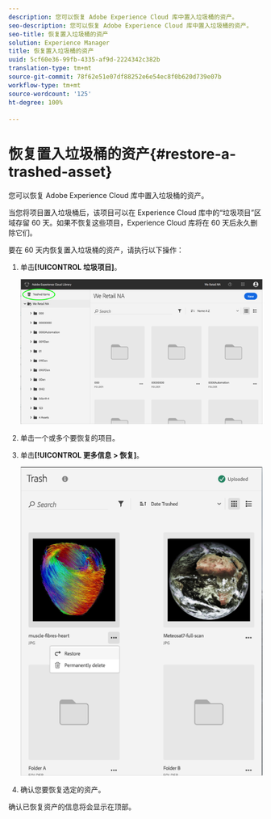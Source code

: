 ```yaml
---
description: 您可以恢复 Adobe Experience Cloud 库中置入垃圾桶的资产。
seo-description: 您可以恢复 Adobe Experience Cloud 库中置入垃圾桶的资产。
seo-title: 恢复置入垃圾桶的资产
solution: Experience Manager
title: 恢复置入垃圾桶的资产
uuid: 5cf60e36-99fb-4335-af9d-2224342c382b
translation-type: tm+mt
source-git-commit: 78f62e51e07df88252e6e54ec8f0b620d739e07b
workflow-type: tm+mt
source-wordcount: '125'
ht-degree: 100%

---
```



# 恢复置入垃圾桶的资产{#restore-a-trashed-asset}

您可以恢复 Adobe Experience Cloud 库中置入垃圾桶的资产。

当您将项目置入垃圾桶后，该项目可以在 Experience Cloud 库中的“垃圾项目”区域存留 60 天。如果不恢复这些项目，Experience Cloud 库将在 60 天后永久删除它们。

要在 60 天内恢复置入垃圾桶的资产，请执行以下操作：

1. 单击&#x200B;**[!UICONTROL 垃圾项目]**。

   ![](assets/library_general_trashed_items.png)

1. 单击一个或多个要恢复的项目。
1. 单击&#x200B;**[!UICONTROL 更多信息 > 恢复]**。

   ![](assets/library_restore_perm_delete.png)

1. 确认您要恢复选定的资产。

确认已恢复资产的信息将会显示在顶部。
